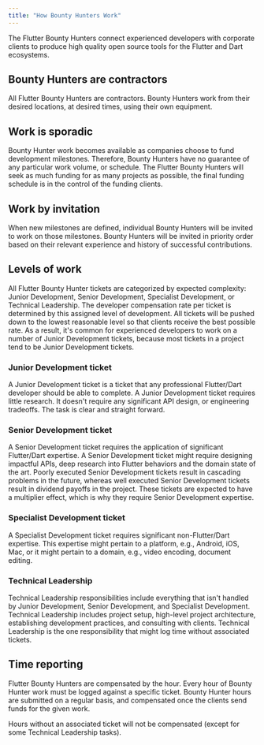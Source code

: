 ```yaml
---
title: "How Bounty Hunters Work"
---
```


The Flutter Bounty Hunters connect experienced developers with corporate clients to produce high quality open source tools for the Flutter and Dart ecosystems.

## **Bounty Hunters are contractors**
All Flutter Bounty Hunters are contractors. Bounty Hunters work from their desired locations, at desired times, using their own equipment.

## **Work is sporadic**
Bounty Hunter work becomes available as companies choose to fund development milestones. Therefore, Bounty Hunters have no guarantee of any particular work volume, or schedule. The Flutter Bounty Hunters will seek as much funding for as many projects as possible, the final funding schedule is in the control of the funding clients.

## **Work by invitation**
When new milestones are defined, individual Bounty Hunters will be invited to work on those milestones. Bounty Hunters will be invited in priority order based on their relevant experience and history of successful contributions.

## **Levels of work**
All Flutter Bounty Hunter tickets are categorized by expected complexity: Junior Development, Senior Development, Specialist Development, or Technical Leadership. The developer compensation rate per ticket is determined by this assigned level of development. All tickets will be pushed down to the lowest reasonable level so that clients receive the best possible rate. As a result, it's common for experienced developers to work on a number of Junior Development tickets, because most tickets in a project tend to be Junior Development tickets.

### **Junior Development ticket**
A Junior Development ticket is a ticket that any professional Flutter/Dart developer should be able to complete. A Junior Development ticket requires little research. It doesn't require any significant API design, or engineering tradeoffs. The task is clear and straight forward.

### **Senior Development ticket**
A Senior Development ticket requires the application of significant Flutter/Dart expertise. A Senior Development ticket might require designing impactful APIs, deep research into Flutter behaviors and the domain state of the art. Poorly executed Senior Development tickets result in cascading problems in the future, whereas well executed Senior Development tickets result in dividend payoffs in the project. These tickets are expected to have a multiplier effect, which is why they require Senior Development expertise.

### **Specialist Development ticket**
A Specialist Development ticket requires significant non-Flutter/Dart expertise. This expertise might pertain to a platform, e.g., Android, iOS, Mac, or it might pertain to a domain, e.g., video encoding, document editing.

### **Technical Leadership**
Technical Leadership responsibilities include everything that isn't handled by Junior Development, Senior Development, and Specialist Development. Technical Leadership includes project setup, high-level project architecture, establishing development practices, and consulting with clients. Technical Leadership is the one responsibility that might log time without associated tickets.

## **Time reporting**
Flutter Bounty Hunters are compensated by the hour. Every hour of Bounty Hunter work must be logged against a specific ticket. Bounty Hunter hours are submitted on a regular basis, and compensated once the clients send funds for the given work.

Hours without an associated ticket will not be compensated (except for some Technical Leadership tasks).
